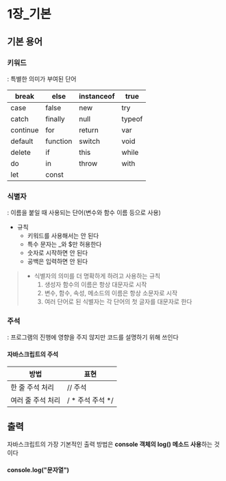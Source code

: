 # 1장_기본

## 기본 용어

### 키워드

: 특별한 의미가 부여된 단어

| break    | else     | instanceof | true   |
| -------- | -------- | ---------- | ------ |
| case     | false    | new        | try    |
| catch    | finally  | null       | typeof |
| continue | for      | return     | var    |
| default  | function | switch     | void   |
| delete   | if       | this       | while  |
| do       | in       | throw      | with   |
| let      | const    |            |        |



### 식별자

: 이름을 붙일 때 사용되는 단어(변수와 함수 이름 등으로 사용)

* 규칙
  * 키워드를 사용해서는 안 된다
  * 특수 문자는 _와 $만 허용한다
  * 숫자로 시작하면 안 된다
  * 공백은 입력하면 안 된다

> * 식별자의 의미를 더 명확하게 하려고 사용하는 규칙
>   1. 생성자 함수의 이름은 항상 대문자로 시작
>   2. 변수, 함수, 속성, 메소드의 이름은 항상 소문자로 시작
>   3. 여러 단어로 된 식별자는 각 단어의 첫 글자를 대문자로 한다



### 주석

: 프로그램의 진행에 영향을 주지 않지만 코드를 설명하기 위해 쓰인다

#### 자바스크립트의 주석

| 방법              | 표현             |
| ----------------- | ---------------- |
| 한 줄 주석 처리   | // 주석          |
| 여러 줄 주석 처리 | / * 주석 주석 */ |



## 출력

자바스크립트의 가장 기본적인 출력 방법은 **console 객체의 log() 메소드 사용**하는 것이다 

#### console.log("문자열")



